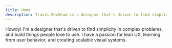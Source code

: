 ```yaml
---
title: Home
description: Travis Beckham is a designer that's driven to find simplicity in complex problems, building things people love to use.
---
```


Howdy! I'm a designer that's driven to find simplicity in complex problems, and build things people love to use. I have a passion for lean UX, learning from user behavior, and creating scalable visual systems.
